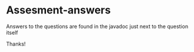 # Assesment-answers

Answers to the questions are found in the javadoc just next to the question itself

Thanks!
